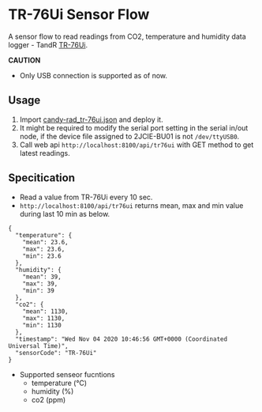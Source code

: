 # TR-76Ui Sensor Flow

A sensor flow to read readings from CO2, temperature and humidity data logger - TandR [TR-76Ui](https://shop.tandd.co.jp/products/TR-7_series/tr76ui.php). 

**CAUTION**

* Only USB connection is supported as of now.

## Usage

1. Import [candy-rad_tr-76ui.json](./candy-rad_2jcie-bu01.json) and deploy it.
1. It might be required to modify the serial port setting in the serial in/out node, if the device file assigned to 2JCIE-BU01 is not `/dev/ttyUSB0`.
1. Call web api `http://localhost:8100/api/tr76ui` with GET method to get latest readings.

## Specitication

* Read a value from TR-76Ui every 10 sec.
* `http://localhost:8100/api/tr76ui` returns mean, max and min value during last 10 min as below.

```
{
  "temperature": {
    "mean": 23.6,
    "max": 23.6,
    "min": 23.6
  },
  "humidity": {
    "mean": 39,
    "max": 39,
    "min": 39
  },
  "co2": {
    "mean": 1130,
    "max": 1130,
    "min": 1130
  },
  "timestamp": "Wed Nov 04 2020 10:46:56 GMT+0000 (Coordinated Universal Time)",
  "sensorCode": "TR-76Ui"
}
```

* Supported senseor fucntions
  * temperature (℃)
  * humidity (%)
  * co2 (ppm)

